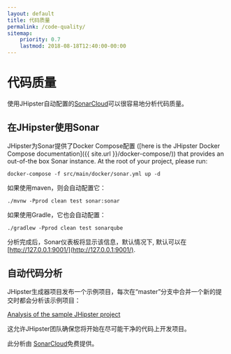 ```yaml
---
layout: default
title: 代码质量
permalink: /code-quality/
sitemap:
    priority: 0.7
    lastmod: 2018-08-18T12:40:00-00:00
---
```


# <i class="fa fa-diamond"></i> 代码质量

使用JHipster自动配置的[SonarCloud](https://sonarcloud.io)可以很容易地分析代码质量。

## 在JHipster使用Sonar

JHipster为Sonar提供了Docker Compose配置 ([here is the JHipster Docker Compose documentation]({{ site.url }}/docker-compose/)) that provides an out-of-the box Sonar instance. At the root of your project, please run:

    docker-compose -f src/main/docker/sonar.yml up -d

如果使用maven，则会自动配置它：

    ./mvnw -Pprod clean test sonar:sonar

如果使用Gradle，它也会自动配置：

    ./gradlew -Pprod clean test sonarqube

分析完成后，Sonar仪表板将显示该信息，默认情况下, 默认可以在[http://127.0.0.1:9001/](http://127.0.0.1:9001/).

## 自动代码分析

JHipster生成器项目发布一个示例项目，每次在“master”分支中合并一个新的提交时都会分析该示例项目：

[Analysis of the sample JHipster project](https://sonarcloud.io/dashboard?id=io.github.jhipster.sample%3Ajhipster-sample-application)

这允许JHipster团队确保您将开始在尽可能干净的代码上开发项目。

此分析由 [SonarCloud](https://sonarcloud.io)免费提供。
